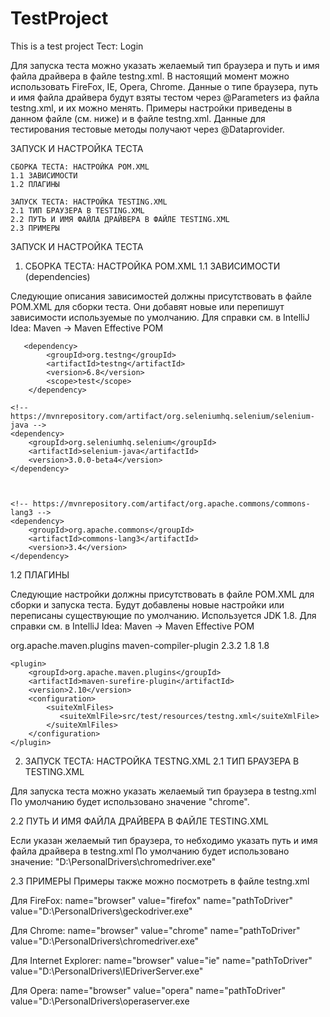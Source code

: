 # TestProject
This is a test project
Тест: Login

Для запуска теста можно указать желаемый тип браузера и путь и имя файла драйвера в файле testng.xml. В настоящий момент можно использовать FireFox, IE, Opera, Chrome. Данные о типе браузера, путь и имя файла драйвера будут взяты тестом через @Parameters из файла testng.xml, и их можно менять. Примеры настройки приведены в данном файле (см. ниже) и в файле testng.xml. Данные для тестирования тестовые методы получают через @Dataprovider.

ЗАПУСК И НАСТРОЙКА ТЕСТА

    СБОРКА ТЕСТА: НАСТРОЙКА POM.XML
    1.1 ЗАВИСИМОСТИ
    1.2 ПЛАГИНЫ

    ЗАПУСК ТЕСТА: НАСТРОЙКА TESTING.XML
    2.1 ТИП БРАУЗЕРА В TESTING.XML
    2.2 ПУТЬ И ИМЯ ФАЙЛА ДРАЙВЕРА В ФАЙЛЕ TESTING.XML
    2.3 ПРИМЕРЫ

ЗАПУСК И НАСТРОЙКА ТЕСТА

1. СБОРКА ТЕСТА: НАСТРОЙКА POM.XML
1.1 ЗАВИСИМОСТИ (dependencies)

Следующие описания зависимостей должны присутствовать в файле POM.XML для сборки теста. Они добавят новые или перепишут зависимости используемые по умолчанию. Для справки см. в IntelliJ Idea: Maven -> Maven Effective POM

       <dependency>
            <groupId>org.testng</groupId>
            <artifactId>testng</artifactId>
            <version>6.8</version>
            <scope>test</scope>
        </dependency>

    <!-- https://mvnrepository.com/artifact/org.seleniumhq.selenium/selenium-java -->
    <dependency>
        <groupId>org.seleniumhq.selenium</groupId>
        <artifactId>selenium-java</artifactId>
        <version>3.0.0-beta4</version>
    </dependency>

   

    <!-- https://mvnrepository.com/artifact/org.apache.commons/commons-lang3 -->
    <dependency>
        <groupId>org.apache.commons</groupId>
        <artifactId>commons-lang3</artifactId>
        <version>3.4</version>
    </dependency>

1.2 ПЛАГИНЫ

Следующие настройки должны присутствовать в файле POM.XML для сборки и запуска теста. Будут добавлены новые настройки или переписаны существующие по умолчанию. Используется JDK 1.8. Для справки см. в IntelliJ Idea: Maven -> Maven Effective POM

<build>
<plugins>
    <plugin>
        <groupId>org.apache.maven.plugins</groupId>
        <artifactId>maven-compiler-plugin</artifactId>
        <version>2.3.2</version>
        <configuration>
            <source>1.8</source>
            <target>1.8</target>
        </configuration>
    </plugin>

    <plugin>
        <groupId>org.apache.maven.plugins</groupId>
        <artifactId>maven-surefire-plugin</artifactId>
        <version>2.10</version>
        <configuration>
            <suiteXmlFiles>
               <suiteXmlFile>src/test/resources/testng.xml</suiteXmlFile>
            </suiteXmlFiles>
        </configuration>
    </plugin>
</plugins>
</build>

2. ЗАПУСК ТЕСТА: НАСТРОЙКА TESTNG.XML
2.1 ТИП БРАУЗЕРА В TESTING.XML

Для запуска теста можно указать желаемый тип браузера в testng.xml По умолчанию будет использовано значение "chrome".

2.2 ПУТЬ И ИМЯ ФАЙЛА ДРАЙВЕРА В ФАЙЛЕ TESTING.XML

Если указан желаемый тип браузера, то небходимо указать путь и имя файла драйвера в testng.xml По умолчанию будет использовано значение: "D:\PersonalDrivers\chromedriver.exe"

2.3 ПРИМЕРЫ
Примеры также можно посмотреть в файле testng.xml

Для FireFox:
name="browser" value="firefox"
name="pathToDriver" value="D:\PersonalDrivers\geckodriver.exe"

Для Chrome:
name="browser" value="chrome"
name="pathToDriver" value="D:\PersonalDrivers\chromedriver.exe"

Для Internet Explorer:
name="browser" value="ie"
name="pathToDriver" value="D:\PersonalDrivers\IEDriverServer.exe"

Для Opera:
name="browser" value="opera"
name="pathToDriver" value="D:\PersonalDrivers\operaserver.exe
